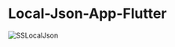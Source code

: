 # Local-Json-App-Flutter
 ![SSLocalJson](https://user-images.githubusercontent.com/84176951/130237913-b7dfc40b-c8b4-42ef-b714-c69dafc705c8.png)

